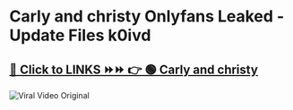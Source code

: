 
 # Carly and christy Onlyfans Leaked - Update Files k0ivd

## <h2><a href="https://clipsfans.com/Carly_and_christy&ref=git">🔗 Click to LINKS ⏩⏩ 👉 🟢 Carly and christy </a></h2>

<a href="https://clipsfans.com/Carly_and_christy&ref=git" rel="nofollow" data-target="animated-image.originalLink"><img src="https://i.ibb.co.com/xMMVF88/686577567.gif" alt="Viral Video Original" style="max-width: 100%; display: inline-block;" data-target="animated-image.originalImage"></a>

